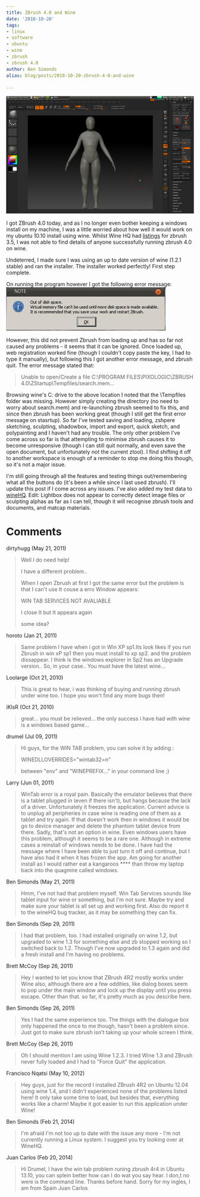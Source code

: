 ```yaml
---
title: ZBrush 4.0 and Wine
date: '2010-10-20'
tags:
- linux
- software
- ubuntu
- wine
- zbrush
- zbrush 4.0
author: Ben Simonds
alias: blog/posts/2010-10-20-zbrush-4-0-and-wine

---
```


[![](/images/old/screenshot-6.png)](/images/old/screenshot-6.png)

I got ZBrush 4.0 today, and as I no longer even bother keeping a windows install on my machine, I was a little worried about how well it would work on my ubuntu 10.10 install using wine. Whilst Wine HQ had [listings](http://appdb.winehq.org/objectManager.php?sClass=version&iId=8023&iTestingId=12117) for zbrush 3.5, I was not able to find details of anyone successfully running zbrush 4.0 on wine.

Undeterred, I made sure I was using an up to date version of wine (1.2.1 stable) and ran the installer. The installer worked perfectly! First step complete.

On running the program however I got the following error message: [![](/images/old/error.jpg)](/images/old/error.jpg)

However, this did not prevent Zbrush from loading up and has so far not caused any problems - it seems that it can be ignored. Once loaded up, web registration worked fine (though I couldn't copy paste the key, I had to type it manually), but following this I got another error message, and zbrush quit. The error message stated that:

> Unable to open/Create a file C:\PROGRAM FILES\PIXOLOGIC\ZBRUSH 4.0\ZStartup\Tempfiles/search.mem...

Browsing wine's C: drive to the above location I noted that the \Tempfiles folder was missing. However simply creating the directory (no need to worry about search.mem) and re-launching zbrush seemed to fix this, and since then zbrush has been working great (though I still get the first error message on stasrtup). So far I've tested saving and loading, zshpere sketching, sculpting, shadowbox, import and export, quick sketch, and polypainting and I haven't had any trouble. The only other problem I've come across so far is that attempting to minimise zbrush causes it to become unresponsive (though I can still quit normally, and even save the open document, but unfortunately not the current ztool). I find shifting it off to another workspace is enough of a reminder to stop me doing this though, so it's not a major issue.

I'm still going through all the features and testing things out/remembering what all the buttons do (it's been a while since I last used zbrush). I'll update this post if I come across any issues. I've also added my test data to [wineHQ](http://appdb.winehq.org/objectManager.php?sClass=version&iId=21702). Edit: Lightbox does not appear to correctly detect image files or sculpting alphas as far as I can tell, though it will recognise zbrush tools and documents, and matcap materials.





# Comments


dirtyhugg (May 21, 2011)
> Well I do need help!
> 
> I have a different problem..
> 
> When I open Zbrush at first I got the same error but the problem is that I can't use It couse a erro Window appears:
> 
> WIN TAB SERVICES NOT AVALIABLE
> 
> I close It but It appears again
> 
> 
> some idea?

horoto (Jan 21, 2011)
> Same problem I have when i got in Win XP sp1.Its look likes if you run Zbrush in win xP sp1 then you must install to xp sp2. and the problem dissappear. I think is the windows explorer in Sp2 has an Upgrade version..
> So, in your case..
> You must have the latest wine...

Loolarge (Oct 21, 2010)
> This is great to hear, i was thinking of buying and running zbrush under wine too. I hope you won't find any more bugs then!

iKlsR (Oct 21, 2010)
> great... you must be relieved... the only success i have had with wine is a windows based game...

drumel (Jul 09, 2011)
> Hi guys,
> for the WIN TAB problem, you can solve it by adding :
> 
> WINEDLLOVERRIDES="wintab32=n"
> 
> between "env" and "WINEPREFIX..." in your command line ;)

Larry (Jun 01, 2011)
> WinTab error is a royal pain. Basically the emulator believes that there is a tablet plugged in (even if there isn't), but hangs because the lack of a driver. Unfortunately it freezes the application. Current advice is to unplug all peripheries in case wine is reading one of them as a tablet and try again. If that doesn't work then in windows it would be go to device manager and delete the phantom tablet device from there. Sadly, that's not an option in wine. Even windows users have this problem, although it seems to be a rare one. Although in extreme cases a reinstall of windows needs to be done. I have had the message where I have been able to just turn it off and continue, but I have also had it when it has frozen the app. Am going for another install as I would rather eat a kangaroos **** than throw my laptop back into the quagmire called windows.

Ben Simonds (May 21, 2011)
> Hmm, I've not had that problem myself. Win Tab Services  sounds like tablet input for wine or something, but I'm not sure. Maybe try and make sure your tablet is all set up and working first. Also do report it to the wineHQ bug tracker, as it may be something they can fix.

Ben Simonds (Sep 29, 2011)
> I had that problem, too. I had installed originally on wine 1.2, but upgraded to wine 1.3 for something else and zb stopped working so I switched back to 1.2. Though I've now upgraded to 1.3 again and did a fresh install and I'm having no problems.

Brett McCoy (Sep 26, 2011)
> Hey I wanted to let you know that ZBrush 4R2 mostly works under Wine also, although there are a few oddities, like dialog boxes seem to pop under the main window and lock up the display until you press escape. Other than that. so far, it's pretty much as you describe here.

Ben Simonds (Sep 26, 2011)
> Yes I had the same experience too. The things with the dialogue box only happened the once to me though, hasn't been a problem since. Just got to make sure zbrush isn't taking up your whole screen I think.

Brett McCoy (Sep 26, 2011)
> Oh I should mention I am using Wine 1.2.3. I tried Wine 1.3 and ZBrush never fully loaded and I had to "Force Quit" the application.

Francisco Nqatsi (May 10, 2012)
> Hey guys, just for the record I installed ZBrush 4R2 on Ubuntu 12.04 using wine 1.4, and I didn't experienced none of the problems listed here! It only take some time to load, but besides that, everything works like a charm! Maybe it got easier to run this application under Wine!

Ben Simonds (Feb 21, 2014)
> I'm afraid I'm not too up to date with the issue any more - I'm not currently running a Linux system. I suggest you try looking over at WineHQ.

Juan Carlos (Feb 20, 2014)
> Hi Drumel, 
> I have the win tab problem runing zbrush 4r4 in Ubuntu 13.10,  you can splein better how can I do wat you say hear. I don,t no were is the command line.
> Thanks before hand.
> Sorry for my ingles, I am from Spain
> Juan Carlos
